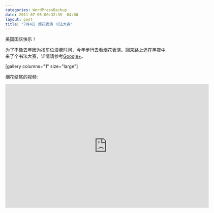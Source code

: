 ```yaml
--- 
categories: WordPressBackup
date: 2011-07-05 00:32:35 -04:00
layout: post
title: "7月4日 烟花表演 书法大赛"
---
```

美国国庆快乐！

<!--more-->

为了不像去年因为找车位浪费时间，今年步行去看烟花表演。回来路上还在黑夜中来了个书法大赛，详情请参考<a href="https://plus.google.com/photos/102202199319766412972/albums/5625716861632781921?tab=mX">Google+</a>。

[gallery columns="1" size="large"]

烟花结尾的视频:

<iframe width="640" height="390" src="https://www.youtube.com/embed/gRLCNG1593w?hd=1" frameborder="0" allowfullscreen></iframe>
